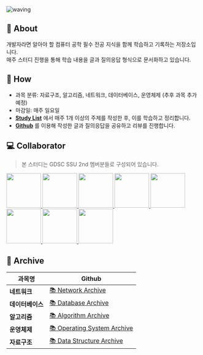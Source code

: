 ![waving](https://capsule-render.vercel.app/api?type=waving&height=200&text=CS-STUDY&fontAlign=70&fontAlignY=35&color=gradient)

## 💭 About
개발자라면 알아야 할 컴퓨터 공학 필수 전공 지식을 함께 학습하고 기록하는 저장소입니다.     
매주 스터디 진행을 통해 학습 내용을 글과 질의응답 형식으로 문서화하고 있습니다.     

## 📝 How
- 과목 분류: 자료구조, 알고리즘, 네트워크, 데이터베이스, 운영체제 (추후 과목 추가 예정)
- 마감일: 매주 일요일
- **[Study List](https://www.notion.so/8f226d87103341b4b6495f9c9e7db251)** 에서 매주 1개 이상의 주제를 작성한 후, 이를 학습하고 정리합니다.
- **[Github](https://github.com/gdsc-ssu/cs-study)** 를 이용해 작성한 글과 질의응답을 공유하고 리뷰를 진행합니다.

## 💻 Collaborator
> 본 스터디는 GDSC SSU 2nd 멤버분들로 구성되어 있습니다.
<p>
<a href="https://github.com/ballsona">
    <img src="https://github.com/ballsona.png" width="90">
</a>
<a href="https://github.com/sebbbin">
    <img src="https://github.com/sebbbin.png" width="90">
</a>
<a href="https://github.com/binisnull">
    <img src="https://github.com/binisnull.png" width="90">
</a>
<a href="https://github.com/shs6626">
    <img src="https://github.com/shs6626.png" width="90">
</a>
<a href="https://github.com/yoo-jimin127">
    <img src="https://github.com/yoo-jimin127.png" width="90">
</a>
<a href="https://github.com/kanghyun98">
    <img src="https://github.com/kanghyun98.png" width="90">
</a>
<a href="https://github.com/Jun99uu">
    <img src="https://github.com/Jun99uu.png" width="90">
</a>
<a href="https://github.com/ChoiSangwon">
    <img src="https://github.com/ChoiSangwon.png" width="90">
</a>
</p>

## 📎 Archive
|**과목명**|**Github**|
|-|-|
|**네트워크**|[📚 Network Archive](https://github.com/gdsc-ssu/cs-study/tree/main/%EB%84%A4%ED%8A%B8%EC%9B%8C%ED%81%AC)|
|**데이터베이스**|[📚 Database Archive](https://github.com/gdsc-ssu/cs-study/tree/main/%EB%8D%B0%EC%9D%B4%ED%84%B0%EB%B2%A0%EC%9D%B4%EC%8A%A4)|
|**알고리즘**|[📚 Algorithm Archive](https://github.com/gdsc-ssu/cs-study/tree/main/%EC%95%8C%EA%B3%A0%EB%A6%AC%EC%A6%98)|
|**운영체제**|[📚 Operating System Archive](https://github.com/gdsc-ssu/cs-study/tree/main/%EC%9A%B4%EC%98%81%EC%B2%B4%EC%A0%9C)|
|**자료구조**|[📚 Data Structure Archive](https://github.com/gdsc-ssu/cs-study/tree/main/%EC%9E%90%EB%A3%8C%EA%B5%AC%EC%A1%B0)|
